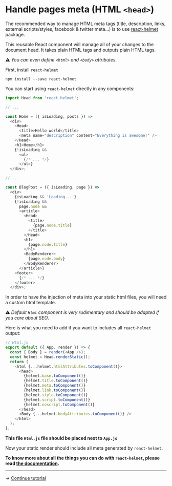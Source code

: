 # Handle pages meta (HTML `<head>`)

The recommended way to manage HTML meta tags
(title, description, links, external scripts/styles, facebook & twitter meta...)
is to use [react-helmet](https://github.com/nfl/react-helmet)
package.

This reusable React component will manage all of your changes to the document head.
It takes plain HTML tags and outputs plain HTML tags.

⚠️ _You can even define `<html>` and `<body>` attributes_.

First, install ``react-helmet``

```console
npm install --save react-helmet
```

You can start using ``react-helmet`` directly in any components:

```js
import Head from 'react-helmet';

// ...

const Home = ({ isLoading, posts }) =>
  <div>
    <Head>
      <title>Hello world</title>
      <meta name="description" content="Everything is awesome!" />
    </Head>
    <h1>Home</h1>
    {!isLoading &&
      <ul>
        {/* ... */}
      </ul>}
  </div>;

// ...

const BlogPost = ({ isLoading, page }) =>
  <div>
    {isLoading && 'Loading...'}
    {!isLoading &&
      page.node &&
      <article>
        <Head>
          <title>
            {page.node.title}
          </title>
        </Head>
        <h1>
          {page.node.title}
        </h1>
        <BodyRenderer>
          {page.node.body}
        </BodyRenderer>
      </article>}
    <footer>
      {/* ... */}
    </footer>
  </div>;
```

In order to have the injection of meta into your static html files,
you will need a custom html template.

⚠️ _Default ``Html`` component is very rudimentary and should be adapted
if you care about SEO_.

Here is what you need to add if you want to includes all
``react-helmet`` output:

```js
// Html.js
export default ({ App, render }) => {
  const { Body } = render(<App />);
  const helmet = Head.renderStatic();
  return (
    <html {...helmet.htmlAttributes.toComponent()}>
      <head>
        {helmet.base.toComponent()}
        {helmet.title.toComponent()}
        {helmet.meta.toComponent()}
        {helmet.link.toComponent()}
        {helmet.style.toComponent()}
        {helmet.script.toComponent()}
        {helmet.noscript.toComponent()}
      </head>
      <Body {...helmet.bodyAttributes.toComponent()} />
    </html>
  );
};
```

**This file ``Html.js`` file should be placed next to ``App.js``**

Now your static render should include all meta generated by ``react-helmet``.

**To know more about all the things you can do with ``react-helmet``,
please read [the documentation](https://github.com/nfl/react-helmet#readme).**

---

→ [Continue tutorial](7.md)
